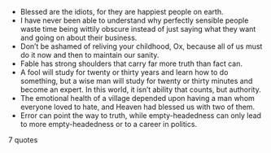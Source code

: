  - Blessed are the idiots, for they are happiest people on earth.
 - I have never been able to understand why perfectly sensible people waste time being wittily obscure instead of just saying what they want and going on about their business.
 - Don’t be ashamed of reliving your childhood, Ox, because all of us must do it now and then to maintain our sanity.
 - Fable has strong shoulders that carry far more truth than fact can.
 - A fool will study for twenty or thirty years and learn how to do something, but a wise man will study for twenty or thirty minutes and become an expert. In this world, it isn’t ability that counts, but authority.
 - The emotional health of a village depended upon having a man whom everyone loved to hate, and Heaven had blessed us with two of them.
 - Error can point the way to truth, while empty-headedness can only lead to more empty-headedness or to a career in politics.

7 quotes